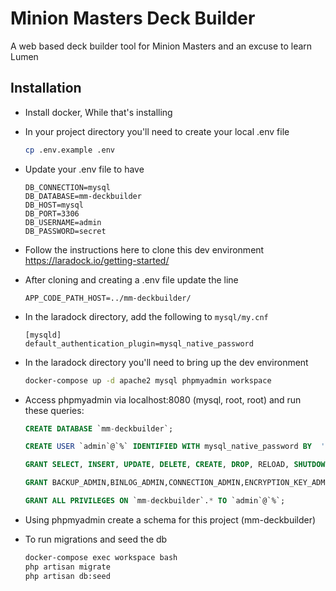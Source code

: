 # Minion Masters Deck Builder
A web based deck builder tool for Minion Masters and an excuse to learn Lumen

## Installation

- Install docker, While that's installing

- In your project directory you'll need to create your local .env file
    ```bash
    cp .env.example .env
    ```
- Update your .env file to have
    ```
    DB_CONNECTION=mysql
    DB_DATABASE=mm-deckbuilder
    DB_HOST=mysql
    DB_PORT=3306
    DB_USERNAME=admin
    DB_PASSWORD=secret
    ```

- Follow the instructions here to clone this dev environment 
https://laradock.io/getting-started/

- After cloning and creating a .env file update the line
    ```
    APP_CODE_PATH_HOST=../mm-deckbuilder/
    ```
- In the laradock directory, add the following to `mysql/my.cnf`
    ```
    [mysqld]
    default_authentication_plugin=mysql_native_password
    ```
- In the laradock directory you'll need to bring up the dev environment
    ```bash
    docker-compose up -d apache2 mysql phpmyadmin workspace
    ```
 - Access phpmyadmin via localhost:8080 (mysql, root, root) and run these queries: 
    ```sql
    CREATE DATABASE `mm-deckbuilder`;

    CREATE USER `admin`@`%` IDENTIFIED WITH mysql_native_password BY  'admin';

    GRANT SELECT, INSERT, UPDATE, DELETE, CREATE, DROP, RELOAD, SHUTDOWN, PROCESS, FILE, REFERENCES, INDEX, ALTER, SHOW DATABASES, SUPER, CREATE TEMPORARY TABLES, LOCK TABLES, EXECUTE, REPLICATION SLAVE, REPLICATION CLIENT, CREATE VIEW, SHOW VIEW, CREATE ROUTINE, ALTER ROUTINE, CREATE USER, EVENT, TRIGGER, CREATE TABLESPACE, CREATE ROLE, DROP ROLE ON *.* TO `admin`@`%` WITH GRANT OPTION;

    GRANT BACKUP_ADMIN,BINLOG_ADMIN,CONNECTION_ADMIN,ENCRYPTION_KEY_ADMIN,GROUP_REPLICATION_ADMIN,PERSIST_RO_VARIABLES_ADMIN,REPLICATION_SLAVE_ADMIN,RESOURCE_GROUP_ADMIN,RESOURCE_GROUP_USER,ROLE_ADMIN,SET_USER_ID,SYSTEM_VARIABLES_ADMIN,XA_RECOVER_ADMIN ON *.* TO `admin`@`%` WITH GRANT OPTION;

    GRANT ALL PRIVILEGES ON `mm-deckbuilder`.* TO `admin`@`%`;
    ```
 - Using phpmyadmin create a schema for this project (mm-deckbuilder)
 - To run migrations and seed the db
    ```bash
    docker-compose exec workspace bash
    php artisan migrate
    php artisan db:seed
    ```
